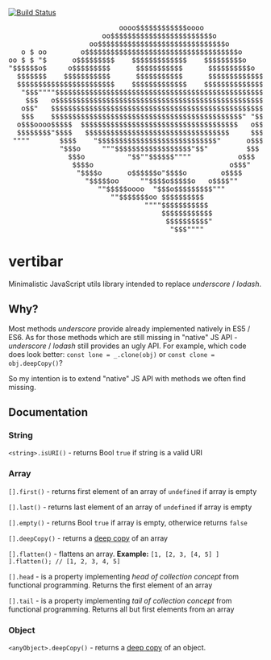 
[![Build Status](https://travis-ci.org/AndrewKovalenko/vertibar.svg?branch=test%2Fincrease-unit-tests-coverage)](https://travis-ci.org/AndrewKovalenko/vertibar)

<pre>
                          oooo$$$$$$$$$$$$oooo
                      oo$$$$$$$$$$$$$$$$$$$$$$$$o
                   oo$$$$$$$$$$$$$$$$$$$$$$$$$$$$$$o         o$   $$ o$
   o $ oo        o$$$$$$$$$$$$$$$$$$$$$$$$$$$$$$$$$$$$o       $$ $$ $$o$
oo $ $ "$      o$$$$$$$$$    $$$$$$$$$$$$$    $$$$$$$$$o       $$$o$$o$
"$$$$$$o$     o$$$$$$$$$      $$$$$$$$$$$      $$$$$$$$$$o    $$$$$$$$
  $$$$$$$    $$$$$$$$$$$      $$$$$$$$$$$      $$$$$$$$$$$$$$$$$$$$$$$
  $$$$$$$$$$$$$$$$$$$$$$$    $$$$$$$$$$$$$    $$$$$$$$$$$$$$  """$$$
   "$$$""""$$$$$$$$$$$$$$$$$$$$$$$$$$$$$$$$$$$$$$$$$$$$$$$$$     "$$$
    $$$   o$$$$$$$$$$$$$$$$$$$$$$$$$$$$$$$$$$$$$$$$$$$$$$$$$$     "$$$o
   o$$"   $$$$$$$$$$$$$$$$$$$$$$$$$$$$$$$$$$$$$$$$$$$$$$$$$$$       $$$o
   $$$    $$$$$$$$$$$$$$$$$$$$$$$$$$$$$$$$$$$$$$$$$$$$$" "$$$$$$ooooo$$$$o
  o$$$oooo$$$$$  $$$$$$$$$$$$$$$$$$$$$$$$$$$$$$$$$$$$$   o$$$$$$$$$$$$$$$$$
  $$$$$$$$"$$$$   $$$$$$$$$$$$$$$$$$$$$$$$$$$$$$$$$$     $$$$""""""""
 """"       $$$$    "$$$$$$$$$$$$$$$$$$$$$$$$$$$$"      o$$$
            "$$$o     """$$$$$$$$$$$$$$$$$$"$$"         $$$
              $$$o          "$$""$$$$$$""""           o$$$
               $$$$o                                o$$$"
                "$$$$o      o$$$$$$o"$$$$o        o$$$$
                  "$$$$$oo     ""$$$$o$$$$$o   o$$$$""
                     ""$$$$$oooo  "$$$o$$$$$$$$$"""
                        ""$$$$$$$oo $$$$$$$$$$
                                """"$$$$$$$$$$$
                                    $$$$$$$$$$$$
                                     $$$$$$$$$$"
                                      "$$$""""
</pre>

# vertibar
Minimalistic JavaScript utils library intended to replace *underscore* / *lodash*.

## Why?

Most methods *underscore* provide already implemented natively in ES5 / ES6. As for those methods which are still missing in "native" JS API - *underscore* / *lodash* still provides an ugly API. For example, which code does look better: `const lone = _.clone(obj)` or `const clone = obj.deepCopy()`?

So my intention is to extend "native" JS API with methods we often find missing. 


## Documentation

### String

`<string>.isURI()` - returns Bool `true` if string is a valid URI

### Array
`[].first()` - returns first element of an array of `undefined` if array is empty

`[].last()` - returns last element of an array of `undefined` if array is empty

`[].empty()` - returns Bool `true` if array is empty, otherwice returns `false`

`[].deepCopy()` - returns a [deep copy](https://en.wikipedia.org/wiki/Object_copying) of an array

`[].flatten()` - flattens an array. **Example:** `[1, [2, 3, [4, 5] ] ].flatten(); // [1, 2, 3, 4, 5]` 

`[].head` - is a property implementing *head of collection concept* from functional programming. Returns the first element of an array

`[].tail` - is a property implementing *tail of collection concept* from functional programming. Returns all but first elements from an array

### Object
`<anyObject>.deepCopy()` - returns a [deep copy](https://en.wikipedia.org/wiki/Object_copying) of an object.
